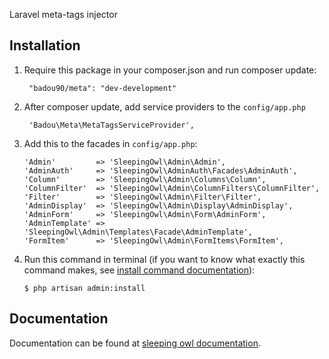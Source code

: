 Laravel meta-tags injector

## Installation

1. Require this package in your composer.json and run composer update:

		"badou90/meta": "dev-development"

2. After composer update, add service providers to the `config/app.php`

        'Badou\Meta\MetaTagsServiceProvider',

3. Add this to the facades in `config/app.php`:

       'Admin'         => 'SleepingOwl\Admin\Admin',
       'AdminAuth'     => 'SleepingOwl\AdminAuth\Facades\AdminAuth',
       'Column'        => 'SleepingOwl\Admin\Columns\Column',
       'ColumnFilter'  => 'SleepingOwl\Admin\ColumnFilters\ColumnFilter',
       'Filter'        => 'SleepingOwl\Admin\Filter\Filter',
       'AdminDisplay'  => 'SleepingOwl\Admin\Display\AdminDisplay',
       'AdminForm'     => 'SleepingOwl\Admin\Form\AdminForm',
       'AdminTemplate' => 'SleepingOwl\Admin\Templates\Facade\AdminTemplate',
       'FormItem'      => 'SleepingOwl\Admin\FormItems\FormItem',

4. Run this command in terminal (if you want to know what exactly this command makes, see [install command documentation](http://sleeping-owl.github.io/en/Commands/Install.html)):

       $ php artisan admin:install

## Documentation

Documentation can be found at [sleeping owl documentation](http://sleeping-owl.github.io/v3).
